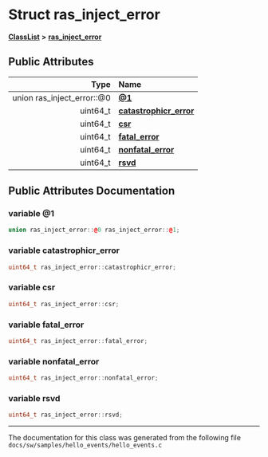 
# Struct ras\_inject\_error



[**ClassList**](annotated.md) **>** [**ras\_inject\_error**](structras__inject__error.md)


















## Public Attributes

| Type | Name |
| ---: | :--- |
|  union ras\_inject\_error::@0 | [**@1**](#variable-@1)  <br> |
|  uint64\_t | [**catastrophicr\_error**](#variable-catastrophicr_error)  <br> |
|  uint64\_t | [**csr**](#variable-csr)  <br> |
|  uint64\_t | [**fatal\_error**](#variable-fatal_error)  <br> |
|  uint64\_t | [**nonfatal\_error**](#variable-nonfatal_error)  <br> |
|  uint64\_t | [**rsvd**](#variable-rsvd)  <br> |










## Public Attributes Documentation


### variable @1 

```C++
union ras_inject_error::@0 ras_inject_error::@1;
```




### variable catastrophicr\_error 

```C++
uint64_t ras_inject_error::catastrophicr_error;
```




### variable csr 

```C++
uint64_t ras_inject_error::csr;
```




### variable fatal\_error 

```C++
uint64_t ras_inject_error::fatal_error;
```




### variable nonfatal\_error 

```C++
uint64_t ras_inject_error::nonfatal_error;
```




### variable rsvd 

```C++
uint64_t ras_inject_error::rsvd;
```




------------------------------
The documentation for this class was generated from the following file `docs/sw/samples/hello_events/hello_events.c`